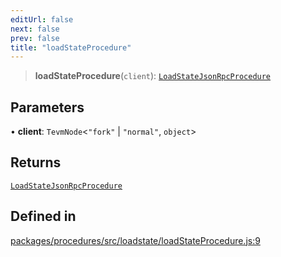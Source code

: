```yaml
---
editUrl: false
next: false
prev: false
title: "loadStateProcedure"
---
```


> **loadStateProcedure**(`client`): [`LoadStateJsonRpcProcedure`](/reference/tevm/procedures/type-aliases/loadstatejsonrpcprocedure/)

## Parameters

• **client**: `TevmNode`\<`"fork"` \| `"normal"`, `object`\>

## Returns

[`LoadStateJsonRpcProcedure`](/reference/tevm/procedures/type-aliases/loadstatejsonrpcprocedure/)

## Defined in

[packages/procedures/src/loadstate/loadStateProcedure.js:9](https://github.com/qbzzt/tevm-monorepo/blob/main/packages/procedures/src/loadstate/loadStateProcedure.js#L9)

